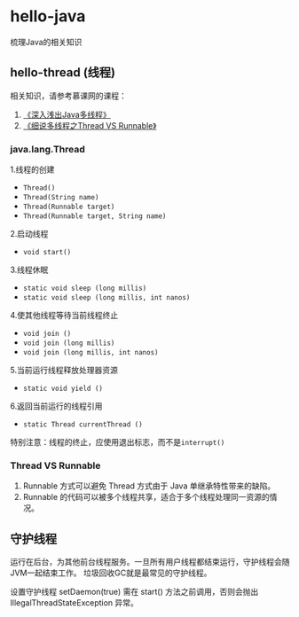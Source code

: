 # hello-java

梳理Java的相关知识

## hello-thread (线程)

相关知识，请参考慕课网的课程：

1. [《深入浅出Java多线程》](https://www.imooc.com/learn/202)
2. [《细说多线程之Thread VS Runnable》](https://www.imooc.com/learn/312)

### java.lang.Thread

1.线程的创建

* `Thread()`
* `Thread(String name)`
* `Thread(Runnable target)`
* `Thread(Runnable target, String name)`

2.启动线程

* `void start()`

3.线程休眠

* `static void sleep (long millis)`
* `static void sleep (long millis, int nanos)`

4.使其他线程等待当前线程终止

* `void join ()`
* `void join (long millis)`
* `void join (long millis, int nanos)`

5.当前运行线程释放处理器资源

* `static void yield ()`

6.返回当前运行的线程引用

* `static Thread currentThread ()`

特别注意：线程的终止，应使用退出标志，而不是`interrupt()`

### Thread VS Runnable

1. Runnable 方式可以避免 Thread 方式由于 Java 单继承特性带来的缺陷。
2. Runnable 的代码可以被多个线程共享，适合于多个线程处理同一资源的情况。

## 守护线程

运行在后台，为其他前台线程服务。一旦所有用户线程都结束运行，守护线程会随JVM一起结束工作。
垃圾回收GC就是最常见的守护线程。

设置守护线程 setDaemon(true) 需在 start() 方法之前调用，否则会抛出 IllegalThreadStateException 异常。